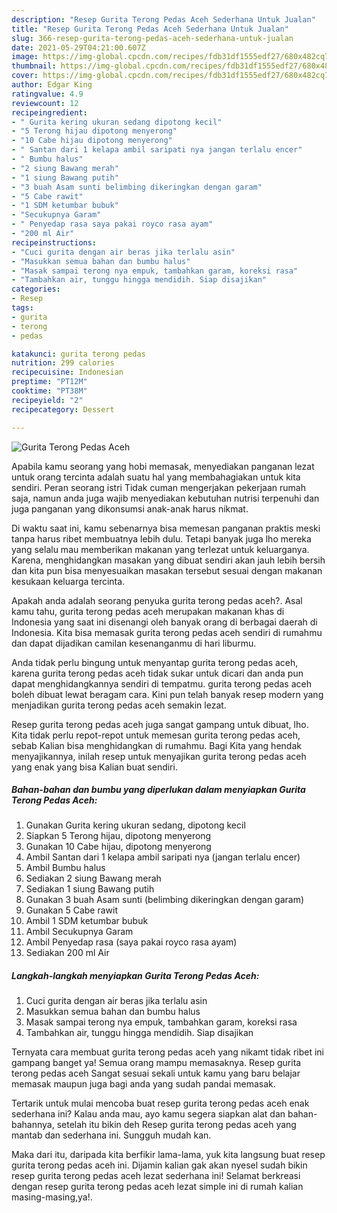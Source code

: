 ```yaml
---
description: "Resep Gurita Terong Pedas Aceh Sederhana Untuk Jualan"
title: "Resep Gurita Terong Pedas Aceh Sederhana Untuk Jualan"
slug: 366-resep-gurita-terong-pedas-aceh-sederhana-untuk-jualan
date: 2021-05-29T04:21:00.607Z
image: https://img-global.cpcdn.com/recipes/fdb31df1555edf27/680x482cq70/gurita-terong-pedas-aceh-foto-resep-utama.jpg
thumbnail: https://img-global.cpcdn.com/recipes/fdb31df1555edf27/680x482cq70/gurita-terong-pedas-aceh-foto-resep-utama.jpg
cover: https://img-global.cpcdn.com/recipes/fdb31df1555edf27/680x482cq70/gurita-terong-pedas-aceh-foto-resep-utama.jpg
author: Edgar King
ratingvalue: 4.9
reviewcount: 12
recipeingredient:
- " Gurita kering ukuran sedang dipotong kecil"
- "5 Terong hijau dipotong menyerong"
- "10 Cabe hijau dipotong menyerong"
- " Santan dari 1 kelapa ambil saripati nya jangan terlalu encer"
- " Bumbu halus"
- "2 siung Bawang merah"
- "1 siung Bawang putih"
- "3 buah Asam sunti belimbing dikeringkan dengan garam"
- "5 Cabe rawit"
- "1 SDM ketumbar bubuk"
- "Secukupnya Garam"
- " Penyedap rasa saya pakai royco rasa ayam"
- "200 ml Air"
recipeinstructions:
- "Cuci gurita dengan air beras jika terlalu asin"
- "Masukkan semua bahan dan bumbu halus"
- "Masak sampai terong nya empuk, tambahkan garam, koreksi rasa"
- "Tambahkan air, tunggu hingga mendidih. Siap disajikan"
categories:
- Resep
tags:
- gurita
- terong
- pedas

katakunci: gurita terong pedas 
nutrition: 299 calories
recipecuisine: Indonesian
preptime: "PT12M"
cooktime: "PT38M"
recipeyield: "2"
recipecategory: Dessert

---
```



![Gurita Terong Pedas Aceh](https://img-global.cpcdn.com/recipes/fdb31df1555edf27/680x482cq70/gurita-terong-pedas-aceh-foto-resep-utama.jpg)

Apabila kamu seorang yang hobi memasak, menyediakan panganan lezat untuk orang tercinta adalah suatu hal yang membahagiakan untuk kita sendiri. Peran seorang istri Tidak cuman mengerjakan pekerjaan rumah saja, namun anda juga wajib menyediakan kebutuhan nutrisi terpenuhi dan juga panganan yang dikonsumsi anak-anak harus nikmat.

Di waktu  saat ini, kamu sebenarnya bisa memesan panganan praktis meski tanpa harus ribet membuatnya lebih dulu. Tetapi banyak juga lho mereka yang selalu mau memberikan makanan yang terlezat untuk keluarganya. Karena, menghidangkan masakan yang dibuat sendiri akan jauh lebih bersih dan kita pun bisa menyesuaikan masakan tersebut sesuai dengan makanan kesukaan keluarga tercinta. 



Apakah anda adalah seorang penyuka gurita terong pedas aceh?. Asal kamu tahu, gurita terong pedas aceh merupakan makanan khas di Indonesia yang saat ini disenangi oleh banyak orang di berbagai daerah di Indonesia. Kita bisa memasak gurita terong pedas aceh sendiri di rumahmu dan dapat dijadikan camilan kesenanganmu di hari liburmu.

Anda tidak perlu bingung untuk menyantap gurita terong pedas aceh, karena gurita terong pedas aceh tidak sukar untuk dicari dan anda pun dapat menghidangkannya sendiri di tempatmu. gurita terong pedas aceh boleh dibuat lewat beragam cara. Kini pun telah banyak resep modern yang menjadikan gurita terong pedas aceh semakin lezat.

Resep gurita terong pedas aceh juga sangat gampang untuk dibuat, lho. Kita tidak perlu repot-repot untuk memesan gurita terong pedas aceh, sebab Kalian bisa menghidangkan di rumahmu. Bagi Kita yang hendak menyajikannya, inilah resep untuk menyajikan gurita terong pedas aceh yang enak yang bisa Kalian buat sendiri.

<!--inarticleads1-->

##### Bahan-bahan dan bumbu yang diperlukan dalam menyiapkan Gurita Terong Pedas Aceh:

1. Gunakan  Gurita kering ukuran sedang, dipotong kecil
1. Siapkan 5 Terong hijau, dipotong menyerong
1. Gunakan 10 Cabe hijau, dipotong menyerong
1. Ambil  Santan dari 1 kelapa ambil saripati nya (jangan terlalu encer)
1. Ambil  Bumbu halus
1. Sediakan 2 siung Bawang merah
1. Sediakan 1 siung Bawang putih
1. Gunakan 3 buah Asam sunti (belimbing dikeringkan dengan garam)
1. Gunakan 5 Cabe rawit
1. Ambil 1 SDM ketumbar bubuk
1. Ambil Secukupnya Garam
1. Ambil  Penyedap rasa (saya pakai royco rasa ayam)
1. Sediakan 200 ml Air




<!--inarticleads2-->

##### Langkah-langkah menyiapkan Gurita Terong Pedas Aceh:

1. Cuci gurita dengan air beras jika terlalu asin
1. Masukkan semua bahan dan bumbu halus
1. Masak sampai terong nya empuk, tambahkan garam, koreksi rasa
1. Tambahkan air, tunggu hingga mendidih. Siap disajikan




Ternyata cara membuat gurita terong pedas aceh yang nikamt tidak ribet ini gampang banget ya! Semua orang mampu memasaknya. Resep gurita terong pedas aceh Sangat sesuai sekali untuk kamu yang baru belajar memasak maupun juga bagi anda yang sudah pandai memasak.

Tertarik untuk mulai mencoba buat resep gurita terong pedas aceh enak sederhana ini? Kalau anda mau, ayo kamu segera siapkan alat dan bahan-bahannya, setelah itu bikin deh Resep gurita terong pedas aceh yang mantab dan sederhana ini. Sungguh mudah kan. 

Maka dari itu, daripada kita berfikir lama-lama, yuk kita langsung buat resep gurita terong pedas aceh ini. Dijamin kalian gak akan nyesel sudah bikin resep gurita terong pedas aceh lezat sederhana ini! Selamat berkreasi dengan resep gurita terong pedas aceh lezat simple ini di rumah kalian masing-masing,ya!.

